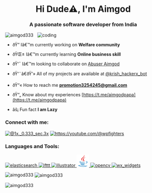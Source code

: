 <h1 align="center">Hi Dude⚠️, I'm Aimgod</h1>
<h3 align="center">A passionate software developer from India</h3>
<image align="right" alt="coding"width="400" src="https://user-images.githubusercontent.com/55389276/140866485-8fb1c876-9a8f-4d6a-98dc-08c4981eaf70.gif">

<p align="left"> <img src="https://komarev.com/ghpvc/?username=aimgod333&label=Profile%20views&color=0e75b6&style=flat" alt="aimgod333" /> </p>

- ðŸ”­ Iâ€™m currently working on **Welfare community**

- ðŸŒ± Iâ€™m currently learning **Online business skill**

- ðŸ‘¯ Iâ€™m looking to collaborate on [Abuser Aimgod](https://t.me/aimgodpapa)

- ðŸ‘¨â€ðŸ’» All of my projects are available at [@krish_hackerx_bot](@krish_hackerx_bot)

- ðŸ“« How to reach me **promotion3254245@gmail.com**

- ðŸ“„ Know about my experiences [https://t.me/aimgodpapa](https://t.me/aimgodpapa)

- âš¡ Fun fact **I am Lazy**

<h3 align="left">Connect with me:</h3>
<p align="left">
<a href="https://instagram.com/@1x._0.333_sec.3x" target="blank"><img align="center" src="https://raw.githubusercontent.com/rahuldkjain/github-profile-readme-generator/master/src/images/icons/Social/instagram.svg" alt="@1x._0.333_sec.3x" height="30" width="40" /></a>
<a href="https://www.youtube.com/c/https://youtube.com/@wpfighters" target="blank"><img align="center" src="https://raw.githubusercontent.com/rahuldkjain/github-profile-readme-generator/master/src/images/icons/Social/youtube.svg" alt="https://youtube.com/@wpfighters" height="30" width="40" /></a>
</p>

<h3 align="left">Languages and Tools:</h3>
<p align="left"> <a href="https://www.elastic.co" target="_blank" rel="noreferrer"> <img src="https://www.vectorlogo.zone/logos/elastic/elastic-icon.svg" alt="elasticsearch" width="40" height="40"/> </a> <a href="https://ifttt.com/" target="_blank" rel="noreferrer"> <img src="https://www.vectorlogo.zone/logos/ifttt/ifttt-ar21.svg" alt="ifttt" width="40" height="40"/> </a> <a href="https://www.adobe.com/in/products/illustrator.html" target="_blank" rel="noreferrer"> <img src="https://www.vectorlogo.zone/logos/adobe_illustrator/adobe_illustrator-icon.svg" alt="illustrator" width="40" height="40"/> </a> <a href="https://www.java.com" target="_blank" rel="noreferrer"> <img src="https://raw.githubusercontent.com/devicons/devicon/master/icons/java/java-original.svg" alt="java" width="40" height="40"/> </a> <a href="https://opencv.org/" target="_blank" rel="noreferrer"> <img src="https://www.vectorlogo.zone/logos/opencv/opencv-icon.svg" alt="opencv" width="40" height="40"/> </a> <a href="https://www.wxwidgets.org/" target="_blank" rel="noreferrer"> <img src="https://upload.wikimedia.org/wikipedia/commons/b/bb/WxWidgets.svg" alt="wx_widgets" width="40" height="40"/> </a> </p>

<p><img align="left" src="https://github-readme-stats.vercel.app/api/top-langs?username=aimgod333&show_icons=true&locale=en&layout=compact" alt="aimgod333" /></p>

<p>&nbsp;<img align="center" src="https://github-readme-stats.vercel.app/api?username=aimgod333&show_icons=true&locale=en" alt="aimgod333" /></p>

<p><img align="center" src="https://github-readme-streak-stats.herokuapp.com/?user=aimgod333&" alt="aimgod333" /></p>
